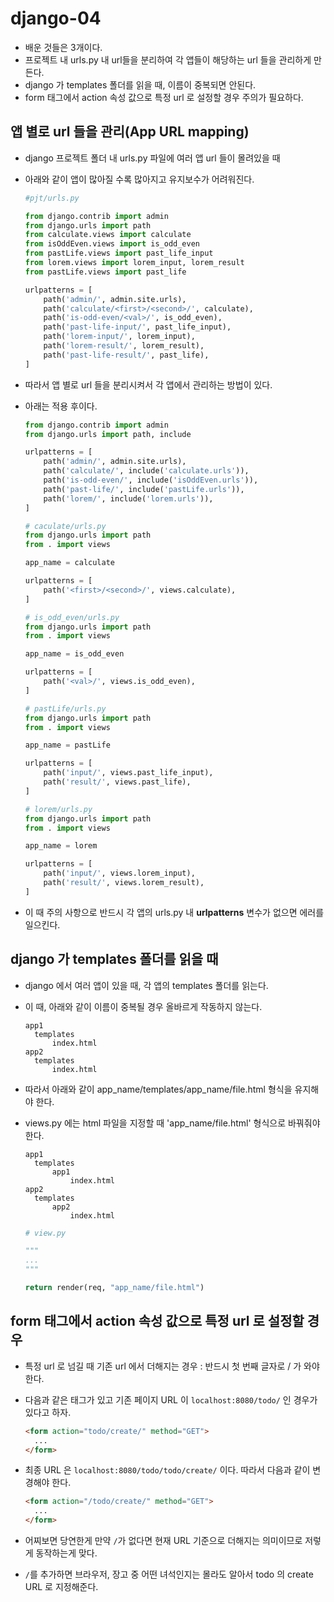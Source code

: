 # django-04

* 배운 것들은 3개이다.
* 프로젝트 내 urls.py 내 url들을 분리하여 각 앱들이 해당하는 url 들을 관리하게 만든다.
* django 가 templates 폴더를 읽을 때, 이름이 중복되면 안된다.
* form 태그에서 action 속성 값으로 특정 url 로 설정할 경우 주의가 필요하다.



## 앱 별로 url 들을 관리(App URL mapping)

* django 프로젝트 폴더 내 urls.py 파일에 여러 앱 url 들이 몰려있을 때

* 아래와 같이 앱이 많아질 수록 많아지고 유지보수가 어려워진다. 

  ```python
  #pjt/urls.py
  
  from django.contrib import admin
  from django.urls import path
  from calculate.views import calculate
  from isOddEven.views import is_odd_even
  from pastLife.views import past_life_input
  from lorem.views import lorem_input, lorem_result
  from pastLife.views import past_life
  
  urlpatterns = [
      path('admin/', admin.site.urls),
      path('calculate/<first>/<second>/', calculate),
      path('is-odd-even/<val>/', is_odd_even),
      path('past-life-input/', past_life_input),
      path('lorem-input/', lorem_input),
      path('lorem-result/', lorem_result),
      path('past-life-result/', past_life),
  ]
  ```

* 따라서 앱 별로 url 들을 분리시켜서 각 앱에서 관리하는 방법이 있다.

* 아래는 적용 후이다.
  ```python
  from django.contrib import admin
  from django.urls import path, include
  
  urlpatterns = [
      path('admin/', admin.site.urls),
      path('calculate/', include('calculate.urls')),
      path('is-odd-even/', include('isOddEven.urls')),
      path('past-life/', include('pastLife.urls')),
      path('lorem/', include('lorem.urls')),
  ]
  
  ```

  ```python
  # caculate/urls.py
  from django.urls import path
  from . import views
  
  app_name = calculate
  
  urlpatterns = [
      path('<first>/<second>/', views.calculate),
  ]
  ```

  ```python
  # is_odd_even/urls.py
  from django.urls import path
  from . import views
  
  app_name = is_odd_even
  
  urlpatterns = [
      path('<val>/', views.is_odd_even),
  ]
  ```

  ```python
  # pastLife/urls.py
  from django.urls import path
  from . import views
  
  app_name = pastLife
  
  urlpatterns = [
      path('input/', views.past_life_input),
      path('result/', views.past_life),
  ]
  ```

  ```python
  # lorem/urls.py
  from django.urls import path
  from . import views
  
  app_name = lorem
  
  urlpatterns = [
      path('input/', views.lorem_input),
      path('result/', views.lorem_result),
  ]
  ```


* 이 때 주의 사항으로 반드시 각 앱의 urls.py 내 **urlpatterns** 변수가 없으면 에러를 일으킨다.
  
  

## django 가 templates 폴더를 읽을 때

* django 에서 여러 앱이 있을 때, 각 앱의 templates 폴더를 읽는다.

* 이 때, 아래와 같이 이름이 중복될 경우 올바르게 작동하지 않는다. 

  ```
  app1
  	templates
  		index.html
  app2
  	templates
  		index.html
  ```

* 따라서 아래와 같이 app_name/templates/app_name/file.html 형식을 유지해야 한다.

* views.py 에는 html 파일을 지정할 때 'app_name/file.html' 형식으로 바꿔줘야 한다. 

  ```
  app1
  	templates
  		app1
  			index.html
  app2
  	templates
  		app2
  			index.html
  ```

  ```python
  # view.py
  
  """
  ...
  """
  
  return render(req, "app_name/file.html")
  ```



## form 태그에서 action 속성 값으로 특정 url 로 설정할 경우

* 특정 url 로 넘길 때 기존 url 에서 더해지는 경우 : 반드시 첫 번째 글자로 / 가 와야한다.

* 다음과 같은 태그가 있고 기존 페이지 URL 이 ```localhost:8080/todo/```  인 경우가 있다고 하자.

  ```html
  <form action="todo/create/" method="GET">
    ...  
  </form>
  ```

* 최종 URL 은 ```localhost:8080/todo/todo/create/``` 이다. 따라서 다음과 같이 변경해야 한다.

  ```html
  <form action="/todo/create/" method="GET">
    ...  
  </form>
  ```

* 어찌보면 당연한게 만약 ```/```가 없다면 현재 URL 기준으로 더해지는 의미이므로 저렇게 동작하는게 맞다.

* ```/```를 추가하면 브라우저, 장고 중 어떤 녀석인지는 몰라도 알아서 todo 의 create URL 로 지정해준다.
